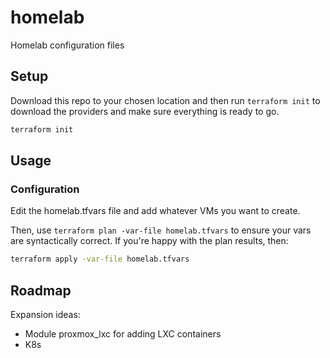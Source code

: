 # homelab
Homelab configuration files

## Setup
Download this repo to your chosen location and then run `terraform init` to download the providers and make sure everything is ready to go.

```bash
terraform init
```

## Usage
### Configuration
Edit the homelab.tfvars file and add whatever VMs you want to create.

Then, use `terraform plan -var-file homelab.tfvars` to ensure your vars are syntactically correct. If you're happy with the plan results, then:

```bash
terraform apply -var-file homelab.tfvars
```

## Roadmap
Expansion ideas:
- Module proxmox_lxc for adding LXC containers
- K8s

